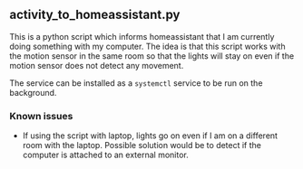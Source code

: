 ## activity_to_homeassistant.py

This is a python script which informs homeassistant that I am currently doing something with my computer.
The idea is that this script works with the motion sensor in the same room so that the lights will stay on even if the motion sensor does not detect any movement.

The service can be installed as a `systemctl` service to be run on the background.

### Known issues

- If using the script with laptop, lights go on even if I am on a different room with the laptop. Possible solution would be to detect if the computer is attached to an external monitor.
